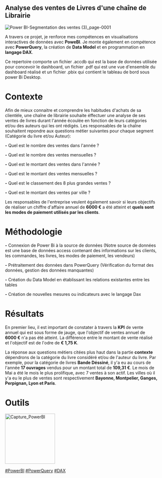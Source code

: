## Analyse des ventes de Livres d'une chaîne de Librairie

![Power BI-Segmentation des ventes (3)_page-0001](https://github.com/Djamel-yod/Power-BI--Analyses-des-ventes/assets/60408184/07c87ba4-032e-4265-be6e-e947ca68dec8)

A travers ce projet, je renforce mes compétences en visualisations interactives de données avec **PoweBI**. Je monte également en compétence avec **PowerQuery**, la création de **Data Model** et en programmation en **langage DAX**.

Ce repertoire comporte un fichier .accdb qui est la base de données utilisée pour concevoir le dashboard, un fichier .pdf qui est une vue d'ensemble du dashboard réalisé et un fichier .pbix qui contient le tableau de bord sous power Bi Desktop.  

# Contexte

Afin de mieux connaitre et comprendre les habitudes d'achats de sa clientèle, une chaîne de librairie souhaite éffectuer une analyse de ses ventes de livres durant l'année écoulée en fonction de leurs catégories et/ou des auteurs qui les ont rédigés. Les responsables de la chaîne souhaitent repondre aux questions métier suivantes pour chaque segment (Catégorie du livre et/ou Auteur):

**-** Quel est le nombre des ventes dans l'année ? 

**-** Quel est le nombre des ventes mensuelles ? 

**-** Quel est le montant des ventes dans l'année ? 

**-** Quel est le montant des ventes mensuelles ? 

**-** Quel est le classement des 8 plus grandes ventes ? 

**-** Quel est le montant des ventes par ville ?

Les responsables de l'entreprise veulent également savoir si leurs objectifs de réaliser un chiffre d'affaire annuel de **6000 €**  a été atteint et **quels sont les modes de paiement utilisés par les clients**.


# Méthodologie

**-** Connexion de Power Bi à la source de données (Notre source de données est une base de données access contenant des informations sur les clients, les commandes, les livres, les modes de paiement, les vendeurs)

**-** Prétraitement des données dans PowerQuery (Vérification du format des données, gestion des données manquantes)

**-** Création du Data Model en établissant les relations existantes entre les tables 

**-** Création de nouvelles mesures ou indicateurs avec le langage Dax

# Résultats

En premier lieu, il est important de constater à travers la **KPI** de vente annuel qui est sous forme de jauge, que l'objectif de ventes annuel de **6000 €** n'a pas été atteint. La différence entre le montant de vente réalisé et l'objectif est de l'odre de **€ 1,75 K**.

La réponse aux questions métiers citées plus haut dans la partie **contexte** dépendrons de la catégorie du livre considéré et/ou de l'auteur du livre. Par exemple, pour la catégorie de livres **Bande Déssiné**, il y'a eu au cours de l'année **17 ouvrages** vendus pour un montant total de **109,31 €**. Le mois de Mai a été le mois le plus prolifique, avec 7 ventes à son actif. Les villes où il y'a eu le plus de ventes sont respectivement **Bayonne, Montpelier, Ganges, Perpignan, Lyon et Paris**. 

# Outils

<img width="165" alt="Capture_PowerBI" src="https://github.com/Djamel-yod/Power-BI--Segmentation-des-ventes/assets/60408184/f5cb5c53-8158-4943-9eb2-06b6252d9515">




<a href="#">#PowerBI</a>
<a href="#">#PowerQuery</a>
<a href="#"> #DAX </a>




